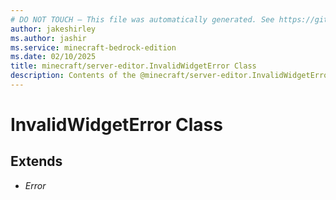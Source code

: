 ```yaml
---
# DO NOT TOUCH — This file was automatically generated. See https://github.com/mojang/minecraftapidocsgenerator to modify descriptions, examples, etc.
author: jakeshirley
ms.author: jashir
ms.service: minecraft-bedrock-edition
ms.date: 02/10/2025
title: minecraft/server-editor.InvalidWidgetError Class
description: Contents of the @minecraft/server-editor.InvalidWidgetError class.
---
```

# InvalidWidgetError Class

## Extends
- *Error*

